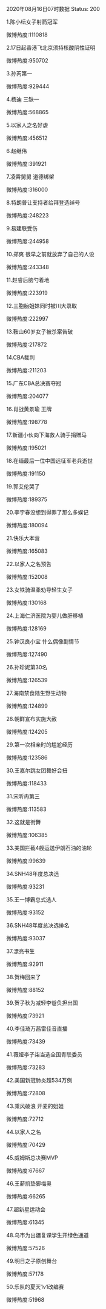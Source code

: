 2020年08月16日07时数据
Status: 200

1.陈小纭女子射箭冠军

微博热度:1110818

2.17日起香港飞北京须持核酸阴性证明

微博热度:950702

3.孙芮第一

微博热度:929444

4.杨迪 三缺一

微博热度:568865

5.以家人之名好虐

微博热度:456512

6.赵继伟

微博热度:391921

7.凌霄舅舅 道德绑架

微博热度:316000

8.特朗普让支持者给拜登选绰号

微博热度:248223

9.易建联受伤

微博热度:244958

10.郑爽 很早之前就放弃了自己的人设

微博热度:243348

11.赵睿后脑勺着地

微博热度:223919

12.三胞胎姐妹同时被川大录取

微博热度:222997

13.鞍山60岁女子被杀案告破

微博热度:217872

14.CBA裁判

微博热度:211203

15.广东CBA总决赛夺冠

微博热度:204077

16.肖战黄景瑜 王牌

微博热度:198778

17.新疆小伙向下海救人骑手捐赠马

微博热度:195021

18.在缅最后一位中国远征军老兵逝世

微博热度:191150

19.郭艾伦哭了

微博热度:189375

20.李宇春没想到得罪了那么多娱记

微博热度:180094

21.快乐大本营

微博热度:165083

22.以家人之名预告

微博热度:152008

23.女铁骑温柔劝导轻生女子

微博热度:130168

24.上海仁济医院为婴儿做肝移植

微博热度:128169

25.钟汉良小宝 什么偶像剧情节

微博热度:127490

26.孙珍妮第30名

微博热度:126539

27.海南禁食陆生野生动物

微博热度:124899

28.朝鲜宣布实施大赦

微博热度:124205

29.第一次相亲时的尴尬经历

微博热度:123586

30.王嘉尔跳女团舞好会扭

微博热度:118433

31.宋昕冉第三

微博热度:113583

32.这就是街舞

微博热度:106385

33.美国拦截4艘运送伊朗石油的油轮

微博热度:99639

34.SNH48年度总决选

微博热度:93231

35.王一博霸总式选人

微博热度:93152

36.SNH48年度总决选排名

微博热度:93037

37.漂亮书生

微博热度:92911

38.贺梅回来了

微博热度:88152

39.贺子秋为减轻李爸负担出国

微博热度:73921

40.李佳琦万茜雷佳音直播

微博热度:73439

41.薇娅李子柒当选全国青联委员

微博热度:73283

42.美国新冠肺炎超534万例

微博热度:72808

43.乘风破浪 开麦的姐姐

微博热度:72712

44.以家人之名

微博热度:70429

45.威姆斯总决赛MVP

微博热度:67667

46.王薪凯垫脚梅奥

微博热度:66265

47.超新星运动会

微博热度:61345

48.乌市为出疆复课学生开绿色通道

微博热度:57526

49.明日之子原创舞台

微博热度:57178

50.乐队的夏天1v1改编赛

微博热度:51968

